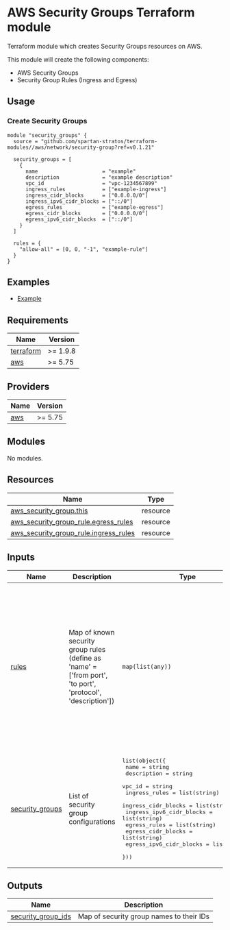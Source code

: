 # AWS Security Groups Terraform module
Terraform module which creates Security Groups resources on AWS.

This module will create the following components:
- AWS Security Groups
- Security Group Rules (Ingress and Egress)

## Usage
### Create Security Groups
```hcl
module "security_groups" {
  source = "github.com/spartan-stratos/terraform-modules//aws/network/security-group?ref=v0.1.21"

  security_groups = [
    {
      name                     = "example"
      description              = "example description"
      vpc_id                   = "vpc-1234567899"
      ingress_rules            = ["example-ingress"]
      ingress_cidr_blocks      = ["0.0.0.0/0"]
      ingress_ipv6_cidr_blocks = ["::/0"]
      egress_rules             = ["example-egress"]
      egress_cidr_blocks       = ["0.0.0.0/0"]
      egress_ipv6_cidr_blocks  = ["::/0"]
    }
  ]

  rules = {
    "allow-all" = [0, 0, "-1", "example-rule"]
  }
}
```

## Examples
- [Example](./examples/complete/)

<!-- BEGIN_TF_DOCS -->
## Requirements

| Name | Version |
|------|---------|
| <a name="requirement_terraform"></a> [terraform](#requirement\_terraform) | >= 1.9.8 |
| <a name="requirement_aws"></a> [aws](#requirement\_aws) | >= 5.75 |

## Providers

| Name | Version |
|------|---------|
| <a name="provider_aws"></a> [aws](#provider\_aws) | >= 5.75 |

## Modules

No modules.

## Resources

| Name | Type |
|------|------|
| [aws_security_group.this](https://registry.terraform.io/providers/hashicorp/aws/latest/docs/resources/security_group) | resource |
| [aws_security_group_rule.egress_rules](https://registry.terraform.io/providers/hashicorp/aws/latest/docs/resources/security_group_rule) | resource |
| [aws_security_group_rule.ingress_rules](https://registry.terraform.io/providers/hashicorp/aws/latest/docs/resources/security_group_rule) | resource |

## Inputs

| Name | Description | Type | Default | Required |
|------|-------------|------|---------|:--------:|
| <a name="input_rules"></a> [rules](#input\_rules) | Map of known security group rules (define as 'name' = ['from port', 'to port', 'protocol', 'description']) | `map(list(any))` | <pre>{<br/>  "allow-all": [<br/>    0,<br/>    0,<br/>    "-1",<br/>    "Allow all inbound traffic within vpc"<br/>  ],<br/>  "allow-http": [<br/>    80,<br/>    80,<br/>    "tcp",<br/>    "Allow HTTP traffic"<br/>  ],<br/>  "allow-ssh": [<br/>    22,<br/>    22,<br/>    "tcp",<br/>    "Allow SSH access"<br/>  ]<br/>}</pre> | no |
| <a name="input_security_groups"></a> [security\_groups](#input\_security\_groups) | List of security group configurations | <pre>list(object({<br/>    name                     = string<br/>    description              = string<br/>    vpc_id                   = string<br/>    ingress_rules            = list(string)<br/>    ingress_cidr_blocks      = list(string)<br/>    ingress_ipv6_cidr_blocks = list(string)<br/>    egress_rules             = list(string)<br/>    egress_cidr_blocks       = list(string)<br/>    egress_ipv6_cidr_blocks  = list(string)<br/>  }))</pre> | n/a | yes |

## Outputs

| Name | Description |
|------|-------------|
| <a name="output_security_group_ids"></a> [security\_group\_ids](#output\_security\_group\_ids) | Map of security group names to their IDs |
<!-- END_TF_DOCS -->
